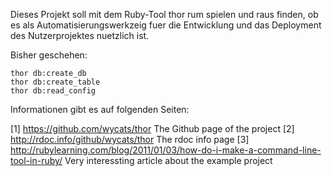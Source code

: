 Dieses Projekt soll mit dem Ruby-Tool thor rum spielen und raus finden, ob es
als Automatisierungswerkzeig fuer die Entwicklung und das Deployment des
Nutzerprojektes nuetzlich ist.

Bisher geschehen:

    thor db:create_db
    thor db:create_table
    thor db:read_config

Informationen gibt es auf folgenden Seiten:

[1] https://github.com/wycats/thor      The Github page of the project
[2] http://rdoc.info/github/wycats/thor         The rdoc info page 
[3] http://rubylearning.com/blog/2011/01/03/how-do-i-make-a-command-line-tool-in-ruby/      Very interessting article about the example project

